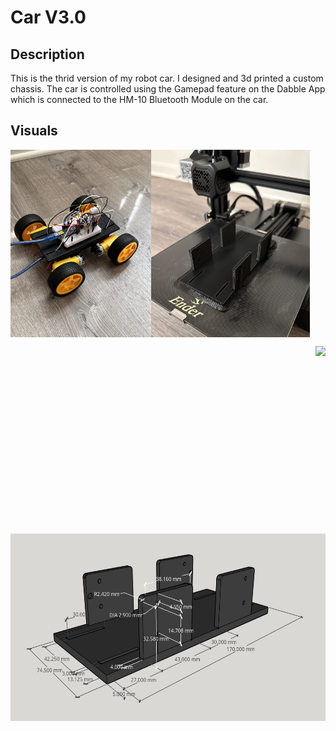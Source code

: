 # Car V3.0 

## Description

This is the thrid version of my robot car. I designed and 3d printed a custom chassis. The car is controlled using the Gamepad feature on the Dabble App which is connected to the HM-10 Bluetooth Module on the car. 

## Visuals

<p><img height=300 align="left" src="images/carv3.JPG"><img height=300 align="center" src="images/3d.JPG"/></p><img height=300 align="right" src="images/carv32.jpg"/></p>
<p><img height=300 align="center" src="images/design.png">